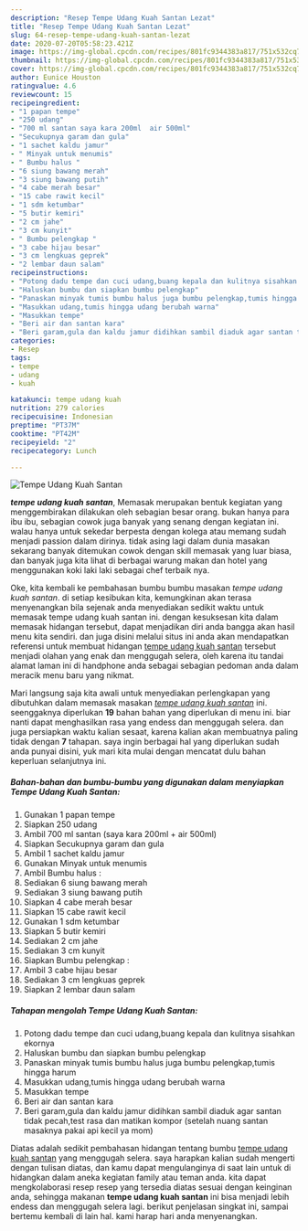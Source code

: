 ```yaml
---
description: "Resep Tempe Udang Kuah Santan Lezat"
title: "Resep Tempe Udang Kuah Santan Lezat"
slug: 64-resep-tempe-udang-kuah-santan-lezat
date: 2020-07-20T05:58:23.421Z
image: https://img-global.cpcdn.com/recipes/801fc9344383a817/751x532cq70/tempe-udang-kuah-santan-foto-resep-utama.jpg
thumbnail: https://img-global.cpcdn.com/recipes/801fc9344383a817/751x532cq70/tempe-udang-kuah-santan-foto-resep-utama.jpg
cover: https://img-global.cpcdn.com/recipes/801fc9344383a817/751x532cq70/tempe-udang-kuah-santan-foto-resep-utama.jpg
author: Eunice Houston
ratingvalue: 4.6
reviewcount: 15
recipeingredient:
- "1 papan tempe"
- "250 udang"
- "700 ml santan saya kara 200ml  air 500ml"
- "Secukupnya garam dan gula"
- "1 sachet kaldu jamur"
- " Minyak untuk menumis"
- " Bumbu halus "
- "6 siung bawang merah"
- "3 siung bawang putih"
- "4 cabe merah besar"
- "15 cabe rawit kecil"
- "1 sdm ketumbar"
- "5 butir kemiri"
- "2 cm jahe"
- "3 cm kunyit"
- " Bumbu pelengkap "
- "3 cabe hijau besar"
- "3 cm lengkuas geprek"
- "2 lembar daun salam"
recipeinstructions:
- "Potong dadu tempe dan cuci udang,buang kepala dan kulitnya sisahkan ekornya"
- "Haluskan bumbu dan siapkan bumbu pelengkap"
- "Panaskan minyak tumis bumbu halus juga bumbu pelengkap,tumis hingga harum"
- "Masukkan udang,tumis hingga udang berubah warna"
- "Masukkan tempe"
- "Beri air dan santan kara"
- "Beri garam,gula dan kaldu jamur didihkan sambil diaduk agar santan tidak pecah,test rasa dan matikan kompor (setelah nuang santan masaknya pakai api kecil ya mom)"
categories:
- Resep
tags:
- tempe
- udang
- kuah

katakunci: tempe udang kuah 
nutrition: 279 calories
recipecuisine: Indonesian
preptime: "PT37M"
cooktime: "PT42M"
recipeyield: "2"
recipecategory: Lunch

---
```



![Tempe Udang Kuah Santan](https://img-global.cpcdn.com/recipes/801fc9344383a817/751x532cq70/tempe-udang-kuah-santan-foto-resep-utama.jpg)

<b><i>tempe udang kuah santan</i></b>, Memasak merupakan bentuk kegiatan yang menggembirakan dilakukan oleh sebagian besar orang. bukan hanya para ibu ibu, sebagian cowok juga banyak yang senang dengan kegiatan ini. walau hanya untuk sekedar berpesta dengan kolega atau memang sudah menjadi passion dalam dirinya. tidak asing lagi dalam dunia masakan sekarang banyak ditemukan cowok dengan skill memasak yang luar biasa, dan banyak juga kita lihat di berbagai warung makan dan hotel yang menggunakan koki laki laki sebagai chef terbaik nya.



Oke, kita kembali ke pembahasan bumbu bumbu masakan <i>tempe udang kuah santan</i>. di setiap kesibukan kita, kemungkinan akan terasa menyenangkan bila sejenak anda menyediakan sedikit waktu untuk memasak tempe udang kuah santan ini. dengan kesuksesan kita dalam memasak hidangan tersebut, dapat menjadikan diri anda bangga akan hasil menu kita sendiri. dan juga disini melalui situs ini anda akan mendapatkan referensi untuk membuat hidangan <u>tempe udang kuah santan</u> tersebut menjadi olahan yang enak dan menggugah selera, oleh karena itu tandai alamat laman ini di handphone anda sebagai sebagian pedoman anda dalam meracik menu baru yang nikmat.


Mari langsung saja kita awali untuk menyediakan perlengkapan yang dibutuhkan dalam memasak masakan <u><i>tempe udang kuah santan</i></u> ini. seenggaknya diperlukan <b>19</b> bahan bahan yang diperlukan di menu ini. biar nanti dapat menghasilkan rasa yang endess dan menggugah selera. dan juga persiapkan waktu kalian sesaat, karena kalian akan membuatnya paling tidak dengan <b>7</b> tahapan. saya ingin berbagai hal yang diperlukan sudah anda punyai disini, yuk mari kita mulai dengan mencatat dulu bahan keperluan selanjutnya ini.

<!--inarticleads1-->

##### Bahan-bahan dan bumbu-bumbu yang digunakan dalam menyiapkan Tempe Udang Kuah Santan:

1. Gunakan 1 papan tempe
1. Siapkan 250 udang
1. Ambil 700 ml santan (saya kara 200ml + air 500ml)
1. Siapkan Secukupnya garam dan gula
1. Ambil 1 sachet kaldu jamur
1. Gunakan  Minyak untuk menumis
1. Ambil  Bumbu halus :
1. Sediakan 6 siung bawang merah
1. Sediakan 3 siung bawang putih
1. Siapkan 4 cabe merah besar
1. Siapkan 15 cabe rawit kecil
1. Gunakan 1 sdm ketumbar
1. Siapkan 5 butir kemiri
1. Sediakan 2 cm jahe
1. Sediakan 3 cm kunyit
1. Siapkan  Bumbu pelengkap :
1. Ambil 3 cabe hijau besar
1. Sediakan 3 cm lengkuas geprek
1. Siapkan 2 lembar daun salam




<!--inarticleads2-->

##### Tahapan mengolah Tempe Udang Kuah Santan:

1. Potong dadu tempe dan cuci udang,buang kepala dan kulitnya sisahkan ekornya
1. Haluskan bumbu dan siapkan bumbu pelengkap
1. Panaskan minyak tumis bumbu halus juga bumbu pelengkap,tumis hingga harum
1. Masukkan udang,tumis hingga udang berubah warna
1. Masukkan tempe
1. Beri air dan santan kara
1. Beri garam,gula dan kaldu jamur didihkan sambil diaduk agar santan tidak pecah,test rasa dan matikan kompor (setelah nuang santan masaknya pakai api kecil ya mom)




Diatas adalah sedikit pembahasan hidangan tentang bumbu <u>tempe udang kuah santan</u> yang menggugah selera. saya harapkan kalian sudah mengerti dengan tulisan diatas, dan kamu dapat mengulanginya di saat lain untuk di hidangkan dalam aneka kegiatan family atau teman anda. kita dapat mengkolaborasi resep resep yang tersedia diatas sesuai dengan keinginan anda, sehingga makanan <b>tempe udang kuah santan</b> ini bisa menjadi lebih endess dan menggugah selera lagi. berikut penjelasan singkat ini, sampai bertemu kembali di lain hal. kami harap hari anda menyenangkan.
